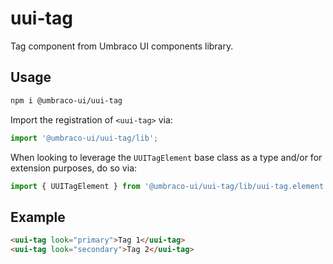 # uui-tag

Tag component from Umbraco UI components library.

## Usage

```zsh
npm i @umbraco-ui/uui-tag
```

Import the registration of `<uui-tag>` via:

```javascript
import '@umbraco-ui/uui-tag/lib';
```

When looking to leverage the `UUITagElement` base class as a type and/or for extension purposes, do so via:

```javascript
import { UUITagElement } from '@umbraco-ui/uui-tag/lib/uui-tag.element';
```

## Example

```html
<uui-tag look="primary">Tag 1</uui-tag>
<uui-tag look="secondary">Tag 2</uui-tag>
```

